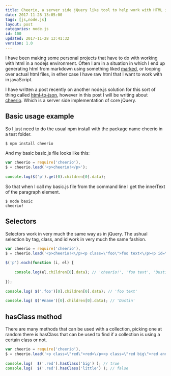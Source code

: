 ```yaml
---
title: Cheerio, a server side jQuery like tool to help work with HTML in nodejs
date: 2017-11-28 13:05:00
tags: [js,node.js]
layout: post
categories: node.js
id: 100
updated: 2017-11-28 13:41:32
version: 1.0
---
```


I have been making some personal projects that have to do with working with html in a nodejs environment. Often I am in a situation in which I end up generating html from markdown using something liked [marked](/2017/11/19/nodejs-marked/), or looping over actual html files, in ether case I have raw html that I want to work with in javaScript.

I have written a post recently on another node.js solution for this sort of thing called [html-to-json](/2017/11/06/nodejs-html-to-json/), however in this post I will be writing about [cheerio](https://www.npmjs.com/package/cheerio). Which is a server side implementation of core jQuery.

<!-- more -->

## Basic usage example

So I just need to do the usual npm install with the package name cheerio in a test folder.

```js
$ npm install cheerio
```

And my basic basic.js file looks like this:

```js
var cheerio = require('cheerio'),
$ = cheerio.load('<p>cheerio!</p>');
 
console.log($('p').get(0).children[0].data);
```

So that when I call my basic.js file from the command line I get the innerText of the paragraph element.

```
$ node basic
cheerio!
```

## Selectors

Selectors work in very much the same way as in jQuery. The ushual selection by tag, class, and id work in very much the same fashion.

```js
var cheerio = require('cheerio'),
$ = cheerio.load('<p>cheerio!<\/p><p class=\"foo\">foo text<\/p><p id=\"name\">Dustin</p>');
 
$('p').each(function (i, el) {
 
    console.log(el.children[0].data); // 'cheerio!', 'foo text', 'Dustin'
 
});
 
console.log( $('.foo')[0].children[0].data); // 'foo text'
 
console.log( $('#name')[0].children[0].data); // 'Dustin'
```

## hasClass method

There are many methods that can be used with a collection, picking one at random there is hasClass that can be used to find if a collection is using a certain class or not.

```js
var cheerio = require('cheerio'),
$ = cheerio.load('<p class=\"red\">red<\/p><p class=\"red big\">red and big<\/p><p class=\"red\">red</p>');
 
console.log(  $('.red').hasClass('big') ); // true
console.log(  $('.red').hasClass('little') ); // false
```
